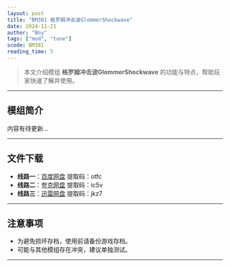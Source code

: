 ```yaml
---
layout: post
title: "BM381 格罗姆冲击波GlommerShockwave"
date: 2024-11-21
author: "Bny"
tags: ["mod", "tune"]
scode: BM381
reading_time: 5
---
```


> 本文介绍模组 **格罗姆冲击波GlommerShockwave** 的功能与特点，帮助玩家快速了解并使用。

---

## 模组简介

内容有待更新...

---


## 文件下载
- **线路一**：[百度网盘](https://pan.baidu.com/s/1PKUztWN4G4RA1wtzwDIJHQ?pwd=otfc)  提取码：otfc  
- **线路二**：[夸克网盘](https://pan.quark.cn/s/61c4fbfa0bcd?pwd=ic5v)  提取码：ic5v  
- **线路三**：[迅雷网盘](https://pan.xunlei.com/s/VOCCbXE3IL7qD5IUvE-GKlNCA1?pwd=jkz7)  提取码：jkz7  

---

## 注意事项
- 为避免损坏存档，使用前请备份游戏存档。
- 可能与其他模组存在冲突，建议单独测试。

---

